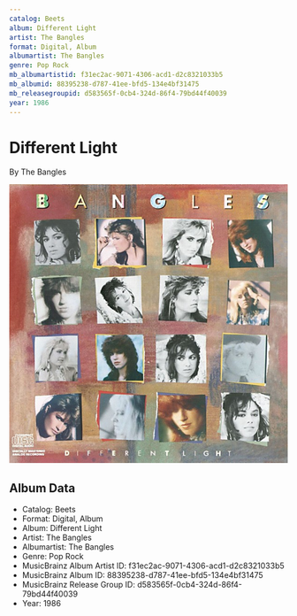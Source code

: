 ```yaml
---
catalog: Beets
album: Different Light
artist: The Bangles
format: Digital, Album
albumartist: The Bangles
genre: Pop Rock
mb_albumartistid: f31ec2ac-9071-4306-acd1-d2c8321033b5
mb_albumid: 88395238-d787-41ee-bfd5-134e4bf31475
mb_releasegroupid: d583565f-0cb4-324d-86f4-79bd44f40039
year: 1986
---
```


# Different Light

By The Bangles

![](../../assets/beetscovers/The_Bangles-Different_Light.jpg)

## Album Data

- Catalog: Beets
- Format: Digital, Album
- Album: Different Light
- Artist: The Bangles
- Albumartist: The Bangles
- Genre: Pop Rock
- MusicBrainz Album Artist ID: f31ec2ac-9071-4306-acd1-d2c8321033b5
- MusicBrainz Album ID: 88395238-d787-41ee-bfd5-134e4bf31475
- MusicBrainz Release Group ID: d583565f-0cb4-324d-86f4-79bd44f40039
- Year: 1986

